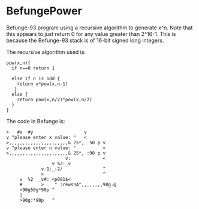 # BefungePower
Befunge-93 program using a recursive algorithm to generate x^n. Note that this appears to just return 0 for any value greater than 2^16-1. This is because the Befunge-93 stack is of 16-bit signed long integers.

The recursive algorithm used is:

    pow(x,n){
      if n==0 return 1
      
      else if n is odd {
        return x*pow(x,n-1)
       }
      else {
        return pow(x,n/2)*pow(x,n/2)
      }
    }

The code in Befunge is:

    >   #x  #y                   v
    v "please enter x value: "   <
    >,,,,,,,,,,,,,,,,,,,,,,& 25*,  50 p v
    v "please enter n value: "          <
    >,,,,,,,,,,,,,,,,,,,,,,& 25*, :90 p v
                          v:            <
                     v %2:_v
                 v-1:_:2/               ^
                 >                      ^
         v  %2  _v#: <p091$<
         #       >    " :rewsnA",,,,,,,,90g.@
         >90g50g*90p ^
         |
         >90g:*90p   ^
